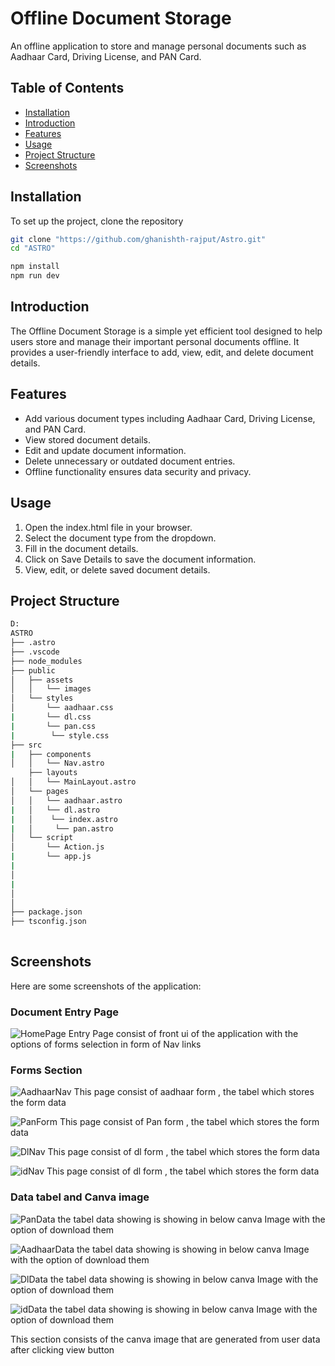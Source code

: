 # Offline Document Storage

   An offline application to store and manage personal documents such as Aadhaar Card, Driving License, and PAN Card.
 
## Table of Contents

- [Installation](#installation)
- [Introduction](#introduction)
- [Features](#features)
- [Usage](#usage)
- [Project Structure](#project-structure)
- [Screenshots](#screenshots)


## Installation

To set up the project, clone the repository
```bash
git clone "https://github.com/ghanishth-rajput/Astro.git"
cd "ASTRO"

npm install
npm run dev
```

## Introduction

 The Offline Document Storage is a simple yet efficient tool designed to help users store and manage their important personal documents offline. It provides a user-friendly interface to add, view, edit, and delete document details.

## Features

- Add various document types including Aadhaar Card, Driving License, and PAN Card.
- View stored document details.
- Edit and update document information.
- Delete unnecessary or outdated document entries.
- Offline functionality ensures data security and privacy.

## Usage

1. Open the index.html file in your browser.
2. Select the document type from the dropdown.
3. Fill in the document details.
4. Click on Save Details to save the document information.
5. View, edit, or delete saved document details.

## Project Structure

```sh
D: 
ASTRO
├── .astro
├── .vscode
├── node_modules
├── public
│   ├── assets
│   │   └── images
│   └── styles
│       └── aadhaar.css
|       └── dl.css
|       └── pan.css
|        └── style.css 
├── src
|   ├── components
│   │   └── Nav.astro
    ├── layouts
│   │   └── MainLayout.astro
│   └── pages
│   │   └── aadhaar.astro
|   │   └── dl.astro
|   │    └── index.astro
|   │     └── pan.astro 
│   └── script
│       └── Action.js
|       └── app.js
|       
│   
|
│  
│       
├── package.json
├── tsconfig.json
          
```

## Screenshots

Here are some screenshots of the application:

### Document Entry Page

![HomePage](<public/assets/images/HomePage.png>)
 Entry Page consist of front ui of the application with the options of forms selection in form of Nav links 

 

### Forms Section

![AadhaarNav](public/assets/images/AadhaarForm.png)
This page consist of aadhaar form , the tabel which stores the form data 


![PanForm](public/assets/images/PanForm.png)
This page consist of Pan form , the tabel which stores the form data 

![DlNav](public/assets/images/DlForm.png)
This page consist of dl form , the tabel which stores the form data 

![idNav](public/assets/images/VoterIdform.png)
This page consist of dl form , the tabel which stores the form data 



### Data tabel and Canva image

![PanData](public/assets/images/PAN.png)
the tabel data showing is showing in below canva Image with the option of download them

![AadhaarData](public/assets/images/Aadhaar.png)
the tabel data showing is showing in below canva Image with the option of download them

![DlData](public/assets/images/License.png)
the tabel data showing is showing in below canva Image with the option of download them

![idData](public/assets/images/Voterid.png)
the tabel data showing is showing in below canva Image with the option of download them

 This section consists of the canva image that are generated from user data after clicking view button 
